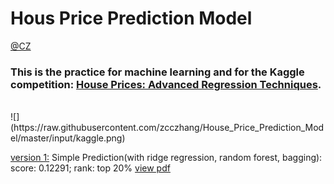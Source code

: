 # Hous Price Prediction Model

[@CZ](zcczhang.github.io)

### This is the practice for machine learning and for the Kaggle competition: [House Prices: Advanced Regression Techniques](https://www.kaggle.com/c/house-prices-advanced-regression-techniques).
<br>
![](https://raw.githubusercontent.com/zcczhang/House_Price_Prediction_Model/master/input/kaggle.png)

<br>

[version 1:]() Simple Prediction(with ridge regression, random forest, bagging): score: 0.12291; rank: top 20%   [view pdf](https://zcczhang.github.io/files/House_Price_Prediction_v1.pdf)
